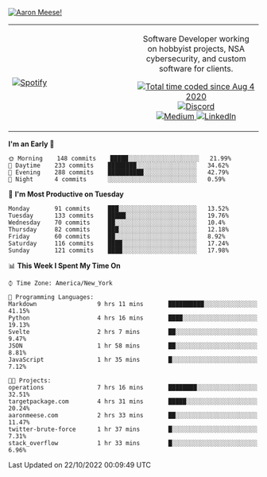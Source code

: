 [![Aaron Meese!](https://user-images.githubusercontent.com/17814535/88975338-a2aabf00-d27f-11ea-963f-8a19608716b4.png)](https://github.com/ajmeese7/readme-ascii "README ASCII")

<!-- Modified from project here: https://github.com/novatorem/novatorem -->
<table width="100%">
  <tr>
  <td width="50%">

&nbsp; <br> [![Spotify](https://ajmeese7.vercel.app/api/spotify)](https://open.spotify.com/user/ajmeese)

  </td>
  <td width="50%">
    <p align="center">
    Software Developer working on hobbyist projects, NSA cybersecurity, and custom software for clients.
    </p>
    <p align="center">
      <a href="https://wakatime.com/@f726891d-3b02-46cd-9b60-e8c59f9e2b14">
        <img src="https://wakatime.com/badge/user/f726891d-3b02-46cd-9b60-e8c59f9e2b14.svg" alt="Total time coded since Aug 4 2020" title="WakaTime" />
      </a>
      <a href="http://link.aaronmeese.com/discord">
        <img src="https://img.shields.io/badge/discord-ajmeese7%234835-369?style=flat-square&logo=discord&logoColor=white&color=purple" alt="Discord" title="Discord">
      </a>
      <br />
      <a href="https://link.aaronmeese.com/medium">
        <img src="https://img.shields.io/badge/medium-ajmeese7-1DB954?style=flat-square&logo=medium&logoColor=white" alt="Medium" title="Medium">
      </a>
      <a href="https://link.aaronmeese.com/linkedin">
        <img src="https://img.shields.io/badge/linkedIn-aaronmeese-1DB954?style=flat-square&logo=linkedin&logoColor=white&color=blue" alt="LinkedIn" title="LinkedIn">
      </a>
    </p>
  </td>

</table>

[//]: <> (The `&nbsp;` is to have Aphelion take up more space)

<!--START_SECTION:waka-->
**I'm an Early 🐤** 

```text
🌞 Morning    148 commits    █████░░░░░░░░░░░░░░░░░░░░   21.99% 
🌆 Daytime    233 commits    ████████░░░░░░░░░░░░░░░░░   34.62% 
🌃 Evening    288 commits    ██████████░░░░░░░░░░░░░░░   42.79% 
🌙 Night      4 commits      ░░░░░░░░░░░░░░░░░░░░░░░░░   0.59%

```
📅 **I'm Most Productive on Tuesday** 

```text
Monday       91 commits     ███░░░░░░░░░░░░░░░░░░░░░░   13.52% 
Tuesday      133 commits    █████░░░░░░░░░░░░░░░░░░░░   19.76% 
Wednesday    70 commits     ██░░░░░░░░░░░░░░░░░░░░░░░   10.4% 
Thursday     82 commits     ███░░░░░░░░░░░░░░░░░░░░░░   12.18% 
Friday       60 commits     ██░░░░░░░░░░░░░░░░░░░░░░░   8.92% 
Saturday     116 commits    ████░░░░░░░░░░░░░░░░░░░░░   17.24% 
Sunday       121 commits    ████░░░░░░░░░░░░░░░░░░░░░   17.98%

```


📊 **This Week I Spent My Time On** 

```text
⌚︎ Time Zone: America/New_York

💬 Programming Languages: 
Markdown                 9 hrs 11 mins       ██████████░░░░░░░░░░░░░░░   41.15% 
Python                   4 hrs 16 mins       ████░░░░░░░░░░░░░░░░░░░░░   19.13% 
Svelte                   2 hrs 7 mins        ██░░░░░░░░░░░░░░░░░░░░░░░   9.47% 
JSON                     1 hr 58 mins        ██░░░░░░░░░░░░░░░░░░░░░░░   8.81% 
JavaScript               1 hr 35 mins        █░░░░░░░░░░░░░░░░░░░░░░░░   7.12%

🐱‍💻 Projects: 
operations               7 hrs 16 mins       ████████░░░░░░░░░░░░░░░░░   32.51% 
targetpackage.com        4 hrs 31 mins       █████░░░░░░░░░░░░░░░░░░░░   20.24% 
aaronmeese.com           2 hrs 33 mins       ██░░░░░░░░░░░░░░░░░░░░░░░   11.47% 
twitter-brute-force      1 hr 37 mins        █░░░░░░░░░░░░░░░░░░░░░░░░   7.31% 
stack_overflow           1 hr 33 mins        █░░░░░░░░░░░░░░░░░░░░░░░░   6.96%

```


 Last Updated on 22/10/2022 00:09:49 UTC
<!--END_SECTION:waka-->
